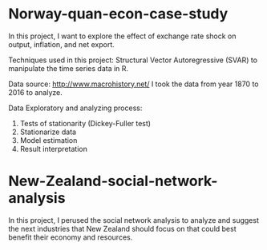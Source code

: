 # Norway-quan-econ-case-study

In this project, I want to explore the effect of exchange rate shock on output, inflation, and net export. 

Techniques used in this project:
Structural Vector Autoregressive (SVAR) to manipulate the time series data in R.

Data source: http://www.macrohistory.net/ 
I took the data from year 1870 to 2016 to analyze.

Data Exploratory and analyzing process:
1) Tests of stationarity (Dickey-Fuller test)
2) Stationarize data
3) Model estimation
4) Result interpretation

# New-Zealand-social-network-analysis

In this project, I perused the social network analysis to analyze and suggest the next industries that New Zealand should focus on that could best benefit their economy and resources.
